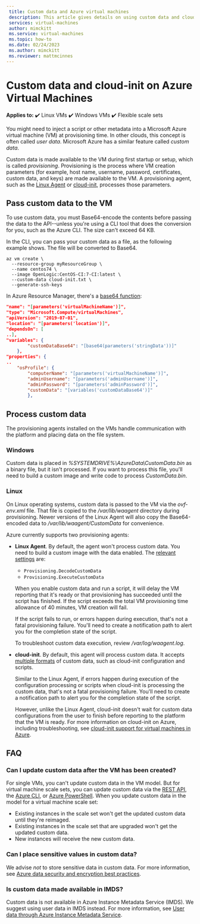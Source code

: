 ```yaml
---
 title: Custom data and Azure virtual machines
 description: This article gives details on using custom data and cloud-init on Azure virtual machines.
 services: virtual-machines
 author: mimckitt
 ms.service: virtual-machines
 ms.topic: how-to
 ms.date: 02/24/2023
 ms.author: mimckitt
 ms.reviewer: mattmcinnes
---
```


# Custom data and cloud-init on Azure Virtual Machines

**Applies to:** :heavy_check_mark: Linux VMs :heavy_check_mark: Windows VMs :heavy_check_mark: Flexible scale sets

You might need to inject a script or other metadata into a Microsoft Azure virtual machine (VM) at provisioning time. In other clouds, this concept is often called  *user data*. Microsoft Azure has a similar feature called *custom data*. 

Custom data is made available to the VM during first startup or setup, which is called *provisioning*. Provisioning is the process where VM creation parameters (for example, host name, username, password, certificates, custom data, and keys) are made available to the VM. A provisioning agent, such as the [Linux Agent](./extensions/agent-linux.md) or [cloud-init](./linux/using-cloud-init.md#troubleshooting-cloud-init), processes those parameters. 

## Pass custom data to the VM
To use custom data, you must Base64-encode the contents before passing the data to the API--unless you're using a CLI tool that does the conversion for you, such as the Azure CLI. The size can't exceed 64 KB.

In the CLI, you can pass your custom data as a file, as the following example shows. The file will be converted to Base64.

```azurecli
az vm create \
  --resource-group myResourceGroup \
  --name centos74 \
  --image OpenLogic:CentOS-CI:7-CI:latest \
  --custom-data cloud-init.txt \
  --generate-ssh-keys
```

In Azure Resource Manager, there's a [base64 function](../azure-resource-manager/templates/template-functions-string.md#base64):

```json
"name": "[parameters('virtualMachineName')]",
"type": "Microsoft.Compute/virtualMachines",
"apiVersion": "2019-07-01",
"location": "[parameters('location')]",
"dependsOn": [
..],
"variables": {
        "customDataBase64": "[base64(parameters('stringData'))]"
    },
"properties": {
..
    "osProfile": {
        "computerName": "[parameters('virtualMachineName')]",
        "adminUsername": "[parameters('adminUsername')]",
        "adminPassword": "[parameters('adminPassword')]",
        "customData": "[variables('customDataBase64')]"
        },
```

## Process custom data
The provisioning agents installed on the VMs handle communication with the platform and placing data on the file system. 

### Windows
Custom data is placed in *%SYSTEMDRIVE%\AzureData\CustomData.bin* as a binary file, but it isn't processed. If you want to process this file, you'll need to build a custom image and write code to process *CustomData.bin*.

### Linux  
On Linux operating systems, custom data is passed to the VM via the *ovf-env.xml* file. That file is copied to the */var/lib/waagent* directory during provisioning. Newer versions of the Linux Agent will also copy the Base64-encoded data to */var/lib/waagent/CustomData* for convenience.

Azure currently supports two provisioning agents:

* **Linux Agent**. By default, the agent won't process custom data. You need to build a custom image with the data enabled. The [relevant settings](https://github.com/Azure/WALinuxAgent#configuration) are:
  
  * `Provisioning.DecodeCustomData`
  * `Provisioning.ExecuteCustomData`

  When you enable custom data and run a script, it will delay the VM reporting that it's ready or that provisioning has succeeded until the script has finished. If the script exceeds the total VM provisioning time allowance of 40 minutes, VM creation will fail. 
  
  If the script fails to run, or errors happen during execution, that's not a fatal provisioning failure. You'll need to create a notification path to alert you for the completion state of the script.

  To troubleshoot custom data execution, review */var/log/waagent.log*.

* **cloud-init**. By default, this agent will process custom data. It accepts [multiple formats](https://cloudinit.readthedocs.io/en/latest/topics/format.html) of custom data, such as cloud-init configuration and scripts. 

  Similar to the Linux Agent, if errors happen during execution of the configuration processing or scripts when cloud-init is processing the custom data, that's not a fatal provisioning failure. You'll need to create a notification path to alert you for the completion state of the script. 
  
  However, unlike the Linux Agent, cloud-init doesn't wait for custom data configurations from the user to finish before reporting to the platform that the VM is ready. For more information on cloud-init on Azure, including troubleshooting, see [cloud-init support for virtual machines in Azure](./linux/using-cloud-init.md).


## FAQ
### Can I update custom data after the VM has been created?
For single VMs, you can't update custom data in the VM model. But for virtual machine scale sets, you can update custom data via the [REST API](/rest/api/compute/virtualmachinescalesets/update), the [Azure CLI](/cli/azure/vmss#az-vmss-update), or [Azure PowerShell](/powershell/module/az.compute/update-azvmss). When you update custom data in the model for a virtual machine scale set:

* Existing instances in the scale set won't get the updated custom data until they're reimaged.
* Existing instances in the scale set that are upgraded won't get the updated custom data.
* New instances will receive the new custom data.

### Can I place sensitive values in custom data?
We advise *not* to store sensitive data in custom data. For more information, see [Azure data security and encryption best practices](../security/fundamentals/data-encryption-best-practices.md).

### Is custom data made available in IMDS?
Custom data is not available in Azure Instance Metadata Service (IMDS). We suggest using user data in IMDS instead. For more information, see [User data through Azure Instance Metadata Service](./linux/instance-metadata-service.md?tabs=linux#get-user-data).
